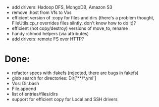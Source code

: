 - add drivers: Hadoop DFS, MongoDB, Amazon S3
- remove :host from Vfs to Vos
- efficient version of :copy for files and dirs (there's a problem thought, FileUtils.cp_r overrides files silntly, don't know how to do it)?
- efficient (not copy/destroy) versions of move_to, rename
- handy :chmod helpers (via attributes)
- add drivers: remote FS over HTTP?

# Done:

- refactor specs with :fakefs (rejected, there are bugs in fakefs)
- glob search for directories: Dir['**/*.yml']
- Vos: Dir.bash
- File.append
- list of entries/files/dirs
- support for efficient copy for Local and SSH drivers